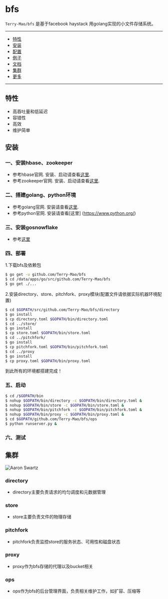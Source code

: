 bfs
==============
`Terry-Mao/bfs` 是基于facebook haystack 用golang实现的小文件存储系统。

---------------------------------------
  * [特性](#特性)
  * [安装](#安装)
  * [配置](#配置)
  * [例子](#例子)
  * [文档](#文档)
  * [集群](#集群)
  * [更多](#更多)

---------------------------------------

## 特性
 * 高吞吐量和低延迟
 * 容错性
 * 高效
 * 维护简单

## 安装

### 一、安装hbase、zookeeper

 * 参考hbase官网. 安装、启动请查看[这里](https://hbase.apache.org/).
 * 参考zookeeper官网. 安装、启动请查看[这里](http://zookeeper.apache.org/).

### 二、搭建golang、python环境

 * 参考golang官网. 安装请查看[这里](https://golang.org/doc/install).
 * 参考python官网. 安装请查看[这里]
(https://www.python.org/)

### 三、安装gosnowflake

 * 参考[这里](https://github.com/Terry-Mao/gosnowflake)

### 四、部署
1.下载bfs及依赖包
```sh
$ go get -u github.com/Terry-Mao/bfs
$ cd /data/apps/go/src/github.com/Terry-Mao/bfs
$ go get ./...
```

2.安装directory、store、pitchfork、proxy模块(配置文件请依据实际机器环境配置)
```sh
$ cd $GOPATH/src/github.com/Terry-Mao/bfs/directory
$ go install
$ cp directory.toml $GOPATH/bin/directory.toml
$ cd ../store/
$ go install
$ cp store.toml $GOPATH/bin/store.toml
$ cd ../pitchfork/
$ go install
$ cp pitchfork.toml $GOPATH/bin/pitchfork.toml
$ cd ../proxy
$ go install
$ cp proxy.toml $GOPATH/bin/proxy.toml

```
到此所有的环境都搭建完成！

### 五、启动
```sh
$ cd /$GOPATH/bin
$ nohup $GOPATH/bin/directory -c $GOPATH/bin/directory.toml &
$ nohup $GOPATH/bin/store -c $GOPATH/bin/store.toml &
$ nohup $GOPATH/bin/pitchfork -c $GOPATH/bin/pitchfork.toml &
$ nohup $GOPATH/bin/proxy -c $GOPATH/bin/proxy.toml &
$ cd $GOPATH/github.com/Terry-Mao/bfs/ops
$ python runserver.py &
```

### 六、测试

## 集群

![Aaron Swartz](http://i0.hdslb.com/bfs/active/bfs_server.png)

### directory

 * directory主要负责请求的均匀调度和元数据管理

### store

 * store主要负责文件的物理存储

### pitchfork

 * pitchfork负责监控store的服务状态、可用性和磁盘状态

### proxy

 * proxy作为bfs存储的代理以及bucket相关

### ops

 * ops作为bfs的后台管理界面，负责相关维护工作，如扩容、压缩等
